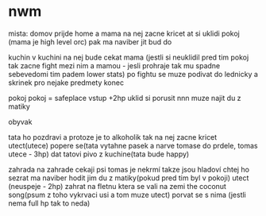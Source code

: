 # nwm
mista:
domov
prijde home a mama na nej zacne kricet at si uklidi pokoj (mama je high level orc)
pak ma naviber jit bud do


kuchin
v kuchini na nej bude cekat mama (jestli si neuklidil pred tim pokoj tak zacne fight mezi nim a mamou - jesli prohraje tak mu spadne sebevedomi tim padem lower stats)
po fightu se muze podivat do lednicky a skrinek pro nejake predmety
konec

pokoj 
pokoj = safeplace vstup +2hp 
uklid si 
porusit nnn
muze najit du z matiky


obyvak

tata ho pozdravi a protoze je to alkoholik tak na nej zacne kricet
utect(utece)
popere se(tata vytahne pasek a narve tomase do prdele, tomas utece - 3hp)
dat tatovi pivo z kuchine(tata bude happy)



zahrada 
na zahrade cekaji psi tomas je nekrmí takze jsou hladoví chtej ho sezrat ma naviber
hodit jim du z matiky(pokud pred tim byl v pokoji)
utect (neuspeje - 2hp)
zahrat na fletnu ktera se vali na zemi the coconut song(psum z toho vykrvaci usi a tom muze utect)
porvat se s nima (jestli nema full hp tak to neda)


